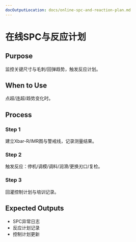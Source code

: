 ```yaml
---
docOutputLocation: docs/online-spc-and-reaction-plan.md
---
```


# 在线SPC与反应计划

## Purpose

监控关键尺寸与毛刺/回弹趋势，触发反应计划。

## When to Use

点超/连超/趋势变化时。

## Process

### Step 1

建立Xbar-R/IMR图与警戒线，记录测量结果。

### Step 2

触发反应：停机/调模/调料/润滑/更换刃口/复检。

### Step 3

回灌控制计划与培训记录。

## Expected Outputs

- SPC异常日志
- 反应计划记录
- 控制计划更新
